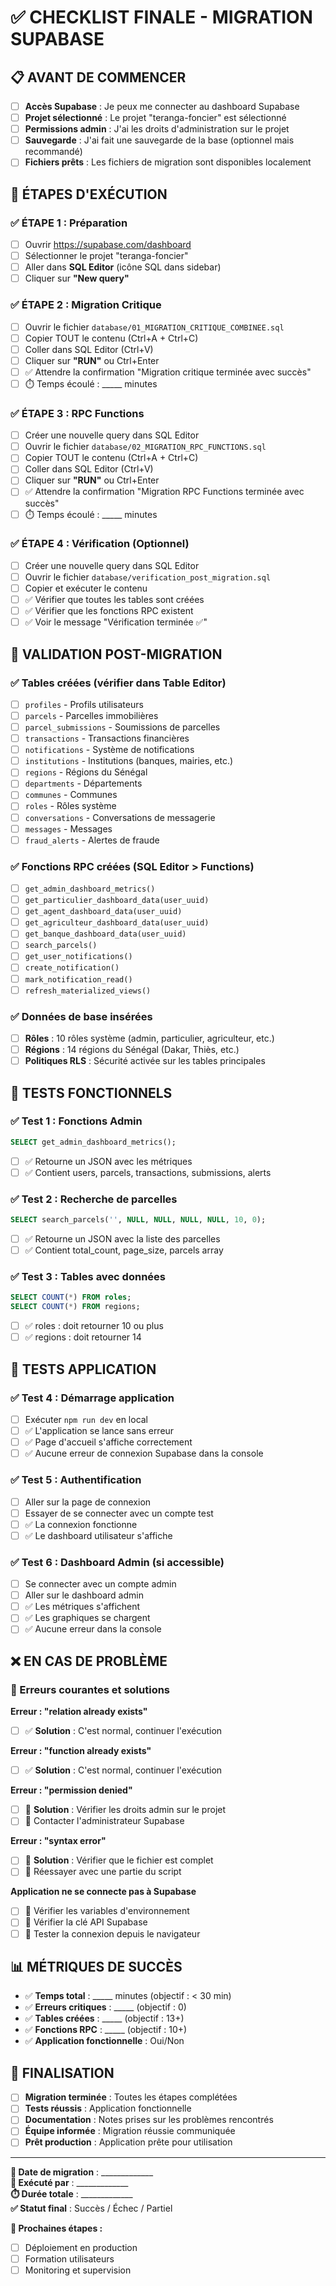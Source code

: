 # ✅ CHECKLIST FINALE - MIGRATION SUPABASE

## 📋 AVANT DE COMMENCER

- [ ] **Accès Supabase** : Je peux me connecter au dashboard Supabase
- [ ] **Projet sélectionné** : Le projet "teranga-foncier" est sélectionné
- [ ] **Permissions admin** : J'ai les droits d'administration sur le projet
- [ ] **Sauvegarde** : J'ai fait une sauvegarde de la base (optionnel mais recommandé)
- [ ] **Fichiers prêts** : Les fichiers de migration sont disponibles localement

## 🚀 ÉTAPES D'EXÉCUTION

### ✅ ÉTAPE 1 : Préparation
- [ ] Ouvrir https://supabase.com/dashboard
- [ ] Sélectionner le projet "teranga-foncier"
- [ ] Aller dans **SQL Editor** (icône SQL dans sidebar)
- [ ] Cliquer sur **"New query"**

### ✅ ÉTAPE 2 : Migration Critique
- [ ] Ouvrir le fichier `database/01_MIGRATION_CRITIQUE_COMBINEE.sql`
- [ ] Copier TOUT le contenu (Ctrl+A + Ctrl+C)
- [ ] Coller dans SQL Editor (Ctrl+V)
- [ ] Cliquer sur **"RUN"** ou Ctrl+Enter
- [ ] ✅ Attendre la confirmation "Migration critique terminée avec succès"
- [ ] ⏱️ Temps écoulé : _____ minutes

### ✅ ÉTAPE 3 : RPC Functions
- [ ] Créer une nouvelle query dans SQL Editor
- [ ] Ouvrir le fichier `database/02_MIGRATION_RPC_FUNCTIONS.sql`
- [ ] Copier TOUT le contenu (Ctrl+A + Ctrl+C)
- [ ] Coller dans SQL Editor (Ctrl+V)
- [ ] Cliquer sur **"RUN"** ou Ctrl+Enter
- [ ] ✅ Attendre la confirmation "Migration RPC Functions terminée avec succès"
- [ ] ⏱️ Temps écoulé : _____ minutes

### ✅ ÉTAPE 4 : Vérification (Optionnel)
- [ ] Créer une nouvelle query dans SQL Editor
- [ ] Ouvrir le fichier `database/verification_post_migration.sql`
- [ ] Copier et exécuter le contenu
- [ ] ✅ Vérifier que toutes les tables sont créées
- [ ] ✅ Vérifier que les fonctions RPC existent
- [ ] ✅ Voir le message "Vérification terminée ✅"

## 🎯 VALIDATION POST-MIGRATION

### ✅ Tables créées (vérifier dans Table Editor)
- [ ] `profiles` - Profils utilisateurs
- [ ] `parcels` - Parcelles immobilières  
- [ ] `parcel_submissions` - Soumissions de parcelles
- [ ] `transactions` - Transactions financières
- [ ] `notifications` - Système de notifications
- [ ] `institutions` - Institutions (banques, mairies, etc.)
- [ ] `regions` - Régions du Sénégal
- [ ] `departments` - Départements
- [ ] `communes` - Communes
- [ ] `roles` - Rôles système
- [ ] `conversations` - Conversations de messagerie
- [ ] `messages` - Messages
- [ ] `fraud_alerts` - Alertes de fraude

### ✅ Fonctions RPC créées (SQL Editor > Functions)
- [ ] `get_admin_dashboard_metrics()`
- [ ] `get_particulier_dashboard_data(user_uuid)`
- [ ] `get_agent_dashboard_data(user_uuid)`
- [ ] `get_agriculteur_dashboard_data(user_uuid)`
- [ ] `get_banque_dashboard_data(user_uuid)`
- [ ] `search_parcels()` 
- [ ] `get_user_notifications()`
- [ ] `create_notification()`
- [ ] `mark_notification_read()`
- [ ] `refresh_materialized_views()`

### ✅ Données de base insérées
- [ ] **Rôles** : 10 rôles système (admin, particulier, agriculteur, etc.)
- [ ] **Régions** : 14 régions du Sénégal (Dakar, Thiès, etc.)
- [ ] **Politiques RLS** : Sécurité activée sur les tables principales

## 🧪 TESTS FONCTIONNELS

### ✅ Test 1 : Fonctions Admin
```sql
SELECT get_admin_dashboard_metrics();
```
- [ ] ✅ Retourne un JSON avec les métriques
- [ ] ✅ Contient users, parcels, transactions, submissions, alerts

### ✅ Test 2 : Recherche de parcelles
```sql
SELECT search_parcels('', NULL, NULL, NULL, NULL, 10, 0);
```
- [ ] ✅ Retourne un JSON avec la liste des parcelles
- [ ] ✅ Contient total_count, page_size, parcels array

### ✅ Test 3 : Tables avec données
```sql
SELECT COUNT(*) FROM roles;
SELECT COUNT(*) FROM regions;
```
- [ ] ✅ roles : doit retourner 10 ou plus
- [ ] ✅ regions : doit retourner 14

## 🚀 TESTS APPLICATION

### ✅ Test 4 : Démarrage application
- [ ] Exécuter `npm run dev` en local
- [ ] ✅ L'application se lance sans erreur
- [ ] ✅ Page d'accueil s'affiche correctement
- [ ] ✅ Aucune erreur de connexion Supabase dans la console

### ✅ Test 5 : Authentification
- [ ] Aller sur la page de connexion
- [ ] Essayer de se connecter avec un compte test
- [ ] ✅ La connexion fonctionne
- [ ] ✅ Le dashboard utilisateur s'affiche

### ✅ Test 6 : Dashboard Admin (si accessible)
- [ ] Se connecter avec un compte admin
- [ ] Aller sur le dashboard admin
- [ ] ✅ Les métriques s'affichent
- [ ] ✅ Les graphiques se chargent
- [ ] ✅ Aucune erreur dans la console

## ❌ EN CAS DE PROBLÈME

### 🔧 Erreurs courantes et solutions

**Erreur : "relation already exists"**
- [ ] ✅ **Solution** : C'est normal, continuer l'exécution

**Erreur : "function already exists"**  
- [ ] ✅ **Solution** : C'est normal, continuer l'exécution

**Erreur : "permission denied"**
- [ ] 🔧 **Solution** : Vérifier les droits admin sur le projet
- [ ] 🔧 Contacter l'administrateur Supabase

**Erreur : "syntax error"**
- [ ] 🔧 **Solution** : Vérifier que le fichier est complet
- [ ] 🔧 Réessayer avec une partie du script

**Application ne se connecte pas à Supabase**
- [ ] 🔧 Vérifier les variables d'environnement
- [ ] 🔧 Vérifier la clé API Supabase
- [ ] 🔧 Tester la connexion depuis le navigateur

## 📊 MÉTRIQUES DE SUCCÈS

- ✅ **Temps total** : _____ minutes (objectif : < 30 min)
- ✅ **Erreurs critiques** : _____ (objectif : 0)
- ✅ **Tables créées** : _____ (objectif : 13+)
- ✅ **Fonctions RPC** : _____ (objectif : 10+)
- ✅ **Application fonctionnelle** : Oui/Non

## 🎉 FINALISATION

- [ ] **Migration terminée** : Toutes les étapes complétées
- [ ] **Tests réussis** : Application fonctionnelle
- [ ] **Documentation** : Notes prises sur les problèmes rencontrés
- [ ] **Équipe informée** : Migration réussie communiquée
- [ ] **Prêt production** : Application prête pour utilisation

---

**📅 Date de migration** : _____________  
**👤 Exécuté par** : _____________  
**⏱️ Durée totale** : _____________  
**✅ Statut final** : Succès / Échec / Partiel  

**🚀 Prochaines étapes :**
- [ ] Déploiement en production
- [ ] Formation utilisateurs
- [ ] Monitoring et supervision
